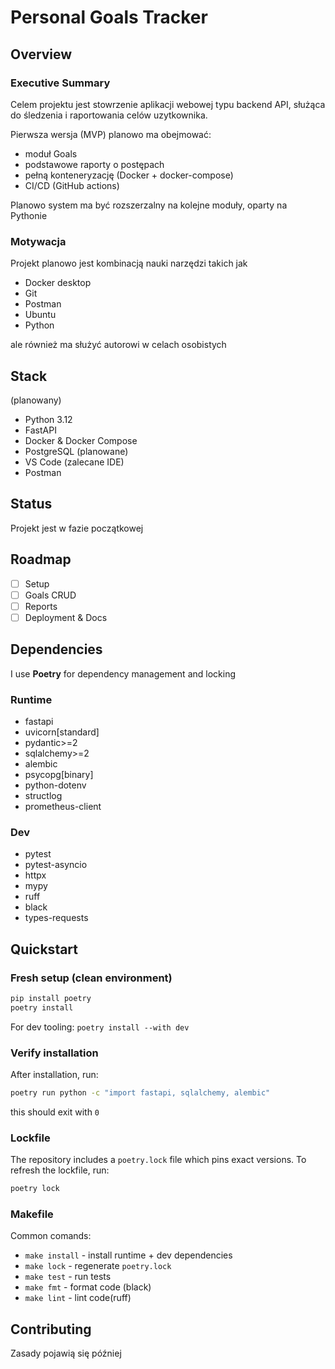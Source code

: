 # Personal Goals Tracker

## Overview

### Executive Summary

Celem projektu jest stowrzenie aplikacji webowej typu backend API,
służąca do śledzenia i raportowania celów uzytkownika.

Pierwsza wersja (MVP) planowo ma obejmować:

- moduł Goals
- podstawowe raporty o postępach
- pełną konteneryzację (Docker + docker-compose)
- CI/CD (GitHub actions)

Planowo system ma być rozszerzalny na kolejne moduły, oparty na Pythonie

### Motywacja

Projekt planowo jest kombinacją nauki narzędzi takich jak

- Docker desktop
- Git
- Postman
- Ubuntu
- Python

ale również ma służyć autorowi w celach osobistych

## Stack

(planowany)

- Python 3.12
- FastAPI
- Docker & Docker Compose
- PostgreSQL (planowane)
- VS Code (zalecane IDE)
- Postman

## Status

Projekt jest w fazie początkowej

## Roadmap

- [ ] Setup
- [ ] Goals CRUD
- [ ] Reports
- [ ] Deployment & Docs

## Dependencies

I use **Poetry** for dependency management and locking

### Runtime

- fastapi
- uvicorn[standard]
- pydantic>=2
- sqlalchemy>=2
- alembic
- psycopg[binary]
- python-dotenv
- structlog
- prometheus-client

### Dev

- pytest
- pytest-asyncio
- httpx
- mypy
- ruff
- black
- types-requests

## Quickstart

### Fresh setup (clean environment)

```bash
pip install poetry
poetry install
```

For dev tooling:
```poetry install --with dev```

### Verify installation

After installation, run:

```bash
poetry run python -c "import fastapi, sqlalchemy, alembic"
```

this should exit with `0`

### Lockfile

The repository includes a `poetry.lock` file which pins exact versions.
To refresh the lockfile, run:

```bash
poetry lock
```

### Makefile

Common comands:

- `make install` - install runtime + dev dependencies
- `make lock` - regenerate `poetry.lock`
- `make test` - run tests
- `make fmt` - format code (black)
- `make lint` - lint code(ruff)

## Contributing

Zasady pojawią się później
